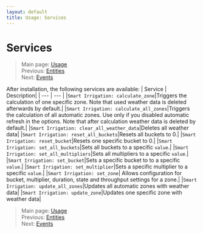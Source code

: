 ```yaml
---
layout: default
title: Usage: Services
---
```

# Services

> Main page: [Usage](usage.md)<br/>
> Previous: [Entities](usage-entities.md)<br/>
> Next: [Events](usage-events.md)

After installation, the following services are available:
| Service | Description|
| --- | --- |
|`Smart Irrigation: calculate_zone`|Triggers the calculation of one specific zone. Note that used weather data is deleted afterwards by default.|
|`Smart Irrigation: calculate_all_zones`|Triggers the calculation of all automatic zones. Use only if you disabled automatic refresh in the options. Note that after calculation weather data is deleted by default.|
|`Smart Irrigation: clear_all_weather_data`|Deletes all weather data|
|`Smart Irrigation: reset_all_buckets`|Resets all buckets to 0.|
|`Smart Irrigation: reset_bucket`|Resets one specific bucket to 0.|
|`Smart Irrigation: set_all_buckets`|Sets all buckets to a specific `value`.|
|`Smart Irrigation: set_all_multipliers`|Sets all multipliers to a specific `value`.|
|`Smart Irrigation: set_bucket`|Sets a specific bucket to to a specific `value`.|
|`Smart Irrigation: set_multiplier`|Sets a specific multiplier to a specific `value`.|
|`Smart Irrigation: set_zone`| Allows configuration for bucket, multiplier, duration, state and throughput settings for a zone.|
|`Smart Irrigation: update_all_zones`|Updates all automatic zones with weather data|
|`Smart Irrigation: update_zone`|Updates one specific zone with weather data|

> Main page: [Usage](usage.md)<br/>
> Previous: [Entities](usage-entities.md)<br/>
> Next: [Events](usage-events.md)
